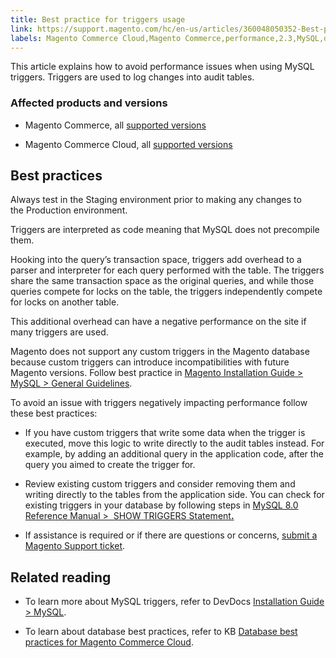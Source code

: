 ```yaml
---
title: Best practice for triggers usage 
link: https://support.magento.com/hc/en-us/articles/360048050352-Best-practice-for-triggers-usage-
labels: Magento Commerce Cloud,Magento Commerce,performance,2.3,MySQL,database,triggers,best practices,2.3.x,2.4,2.4.x
---
```


This article explains how to avoid performance issues when using MySQL triggers. Triggers are used to log changes into audit tables.

### Affected products and versions

* Magento Commerce, all [supported versions](https://magento.com/sites/default/files/magento-software-lifecycle-policy.pdf)

* Magento Commerce Cloud, all [supported versions](https://magento.com/sites/default/files/magento-software-lifecycle-policy.pdf)

## Best practices

Always test in the Staging environment prior to making any changes to the Production environment.

Triggers are interpreted as code meaning that MySQL does not precompile them.

Hooking into the query’s transaction space, triggers add overhead to a parser and interpreter for each query performed with the table. The triggers share the same transaction space as the original queries, and while those queries compete for locks on the table, the triggers independently compete for locks on another table.

This additional overhead can have a negative performance on the site if many triggers are used.

Magento does not support any custom triggers in the Magento database because custom triggers can introduce incompatibilities with future Magento versions. Follow best practice in [Magento Installation Guide > MySQL > General Guidelines](https://devdocs.magento.com/guides/v2.4/install-gde/prereq/mysql.html#instgde-prereq-mysql-intro).

To avoid an issue with triggers negatively impacting performance follow these best practices:

* If you have custom triggers that write some data when the trigger is executed, move this logic to write directly to the audit tables instead. For example, by adding an additional query in the application code, after the query you aimed to create the trigger for.

* Review existing custom triggers and consider removing them and writing directly to the tables from the application side. You can check for existing triggers in your database by following steps in [MySQL 8.0 Reference Manual >  SHOW TRIGGERS Statement](https://dev.mysql.com/doc/refman/8.0/en/show-triggers.html)**[.](https://dev.mysql.com/doc/refman/8.0/en/show-triggers.html)**

* If assistance is required or if there are questions or concerns, [submit a Magento Support ticket](https://support.magento.com/hc/en-us/articles/360019088251-Submit-a-support-ticket).

## Related reading

* To learn more about MySQL triggers, refer to DevDocs [Installation Guide > MySQL](https://devdocs.magento.com/guides/v2.3/install-gde/prereq/mysql.html#instgde-prereq-mysql-intro).

* To learn about database best practices, refer to KB [Database best practices for Magento Commerce Cloud](https://support.magento.com/hc/en-us/articles/360041997312-Database-best-practices-for-Magento-Commerce-Cloud).

